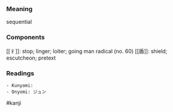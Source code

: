 ### Meaning

sequential

### Components

[[彳]]: stop; linger; loiter; going man radical (no. 60) [[盾]]: shield; escutcheon; pretext

### Readings

```
- Kunyomi: 
- Onyomi: ジュン
```

#kanji
